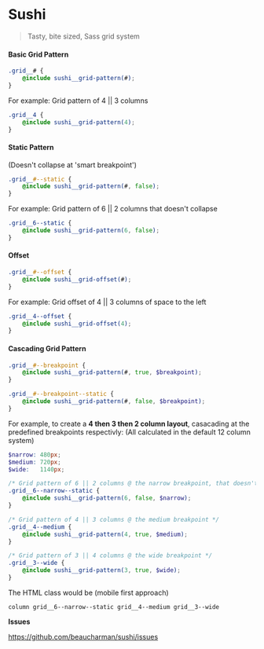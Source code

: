 # Sushi
> Tasty, bite sized, Sass grid system


#### Basic Grid Pattern

```scss
.grid__# {
	@include sushi__grid-pattern(#);
}
```

For example: Grid pattern of 4 || 3 columns

```scss
.grid__4 {
	@include sushi__grid-pattern(4);
}
```

#### Static Pattern
(Doesn't collapse at 'smart breakpoint')

```scss
.grid__#--static {
	@include sushi__grid-pattern(#, false);
}
```

For example: Grid pattern of 6 || 2 columns that doesn't collapse

```scss
.grid__6--static {
	@include sushi__grid-pattern(6, false);
}
```

#### Offset

```scss
.grid__#--offset {
	@include sushi__grid-offset(#);
}
```

For example: Grid offset of 4 || 3 columns of space to the left

```scss
.grid__4--offset {
	@include sushi__grid-offset(4);
}
```

#### Cascading Grid Pattern

```scss
.grid__#--breakpoint {
	@include sushi__grid-pattern(#, true, $breakpoint);
}

.grid__#--breakpoint--static {
	@include sushi__grid-pattern(#, false, $breakpoint);
}
```

For example, to create a **4 then 3 then 2 column layout**, casacading at the predefined breakpoints respectivly:
(All calculated in the default 12 column system)

```scss
$narrow: 480px;
$medium: 720px;
$wide:   1140px;

/* Grid pattern of 6 || 2 columns @ the narrow breakpoint, that doesn't collapse */
.grid__6--narrow--static {
	@include sushi__grid-pattern(6, false, $narrow);
}

/* Grid pattern of 4 || 3 columns @ the medium breakpoint */
.grid__4--medium {
	@include sushi__grid-pattern(4, true, $medium);
}

/* Grid pattern of 3 || 4 columns @ the wide breakpoint */
.grid__3--wide {
	@include sushi__grid-pattern(3, true, $wide);
}
```

The HTML class would be (mobile first approach)

```
column grid__6--narrow--static grid__4--medium grid__3--wide
```

**Issues**

https://github.com/beaucharman/sushi/issues